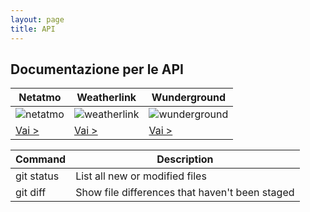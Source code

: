 ```yaml
---
layout: page
title: API
---
```


## Documentazione per le API

|  Netatmo | Weatherlink | Wunderground |
| --- | --- | --- |
| ![netatmo](https://i.ibb.co/SB6Z1x0/netatmo.png) | ![weatherlink](https://i.ibb.co/x3tr36L/weatherlink.png) | ![wunderground](https://i.ibb.co/njVJhWw/wunderground.png) |
| [Vai >](/api/netatmo) | [Vai >](/api/weatherlinkapi) | [Vai >](/api/wunderground) |

| Command | Description |
| --- | --- |
| git status | List all new or modified files |
| git diff | Show file differences that haven't been staged |
